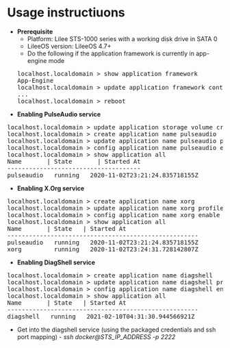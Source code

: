 # Usage instructiuons
* **Prerequisite**</br>
  * Platform: Lilee STS-1000 series with a working disk drive in SATA 0
  * LileeOS version: LileeOS 4.7+
  * Do the following if the application framework is currently in app-engine mode
  <pre>
  localhost.localdomain > show application framework 
  App-Engine
  localhost.localdomain > update application framework container
  ...
  localhost.localdomain > reboot
  </pre>
* **Enabling PulseAudio service**</br>
<pre>
localhost.localdomain > update application storage volume create name paconfig sata 0
localhost.localdomain > create application name pulseaudio
localhost.localdomain > update application name pulseaudio profile package https://github.com/lileesystems-com/sts-1000/raw/master/profiles/pulseaudio.zip
localhost.localdomain > config application name pulseaudio enable 
localhost.localdomain > show application all
Name       | State       | Started At
-------------------------------------
pulseaudio   running   2020-11-02T23:21:24.835718155Z
</pre>
* **Enabling X.Org service**</br>
<pre>
localhost.localdomain > create application name xorg
localhost.localdomain > update application name xorg profile package https://github.com/lileesystems-com/sts-1000/raw/master/profiles/xorg.zip
localhost.localdomain > config application name xorg enable 
localhost.localdomain > show application all
Name       | State   | Started At                    
-----------------------------------------------------
pulseaudio   running   2020-11-02T23:21:24.835718155Z
xorg         running   2020-11-02T23:24:31.728142807Z
</pre>
* **Enabling DiagShell service**</br>
<pre>
localhost.localdomain > create application name diagshell
localhost.localdomain > update application name diagshell profile package https://github.com/lileesystems-com/sts-1000/raw/master/profiles/diagshell.zip
localhost.localdomain > config application name diagshell enable 
localhost.localdomain > show application all
Name       | State   | Started At                    
-----------------------------------------------------
diagshell   running   2021-02-10T04:31:30.944566921Z
</pre>
 * Get into the diagshell service (using the packaged credentials and ssh port mapping) - *ssh docker@STS_IP_ADDRESS -p 2222*</br>
